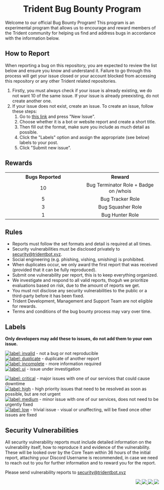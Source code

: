 <div align="center">
  <h1><strong>Trident Bug Bounty Program</strong></h1>
</div>

Welcome to our official Bug Bounty Program! This program is an experimental program that allows us to encourage and reward members of the Trident community for helping us find and address bugs in accordance with the information below.

<h2 align="left">How to Report</h2>

When reporting a bug on this repository, you are expected to review the list below and ensure you know and understand it. Failure to go through this process will get your issue closed or your account blocked from accessing this repository or any other Trident related repositories.

1. Firstly, you must always check if your issue is already existing, we do not want 10 of the same issue. If your issue is already preexisting, do not create another one.
2. If your issue does not exist, create an issue. To create an issue, follow these steps:
   1. Go to [this link](https://github.com/tridentbot/bugs/issues) and press "New Issue".
   2. Choose whether it is a bot or website report and create a short title.
   3. Then fill out the format, make sure you include as much detail as possible.
   4. Click the "Labels" option and assign the appropriate (see below) labels to your post.
   5. Click "Submit new issue".

<h2 align="left">Rewards</h2>

<table align="center" width="100%">
  <tr align="center">
    <th width="400px">Bugs Reported</th>
    <th width="400px">Reward</th>
  </tr>
  <tr align="center">
    <td>10</td>
    <td>Bug Terminator Role + Badge on /whois</td>
  </tr>
  <tr align="center">
    <td>5</td>
    <td>Bug Tracker Role</td>
  </tr>
  <tr align="center">
    <td>3</td>
    <td>Bug Squasher Role</td>
  </tr>
  <tr align="center">
    <td>1</td>
    <td>Bug Hunter Role</td>
  </tr>
</table>

<h2 align="left">Rules</h2>

- Reports must follow the set formats and detail is required at all times.
- Security vulnerabilities must be disclosed privately to [security@tridentbot.xyz](mailto:security@tridentbot.xyz).
- Social engineering (e.g. phishing, vishing, smishing) is prohibited.
- When duplicates occur, we only award the first report that was received (provided that it can be fully reproduced).
- Submit one vulnerability per report, this is to keep everything organized.
- We investigate and respond to all valid reports, thoguh we prioritize evaluations based on risk, due to the amount of reports we get.
- You must not disclose any security vulnerabilities to the public or a third-party before it has been fixed.
- Trident Development, Management and Support Team are not eligible for rewards. 
- Terms and conditions of the bug bounty process may vary over time.


<h2 align="left">Labels</h2>

**Only developers may add these to issues, __do not__ add them to your own issue.**

[![label: invalid][~invalid]](https://github.com/tridentdiscord/bugs/labels/Invalid) - not a bug or not reproducible<br/>
[![label: duplicate][~duplicate]](https://github.com/tridentdiscord/bugs/labels/Duplicate) - duplicate of another report<br/>
[![label: incomplete][~incomplete]](https://github.com/tridentdiscord/bugs/labels/Incomplete) - more information required<br/>
[![label: ui][~ui]](https://github.com/tridentdiscord/bugs/labels/Under%20Investigation) - issue under investigation

[![label: critical][~critical]](https://github.com/tridentdiscord/bugs/labels/Critical%20Priority) - major issues with one of our services that could cause downtime<br/>
[![label: high][~high]](https://github.com/tridentdiscord/bugs/labels/High%20Priority) - high priority issues that need to be resolved as soon as possible, but are not urgent<br/>
[![label: medium][~medium]](https://github.com/tridentdiscord/bugs/labels/Medium%20Priority) - minor issue with one of our services, does not need to be urgently fixed<br/>
[![label: low][~low]](https://github.com/tridentdiscord/bugs/labels/Low%20Priority) - trivial issue - visual or unaffecting, will be fixed once other issues are fixed<br/>

[~critical]: https://img.shields.io/badge/-Critial%20Priority-BB0818.svg
[~high]: https://img.shields.io/badge/-High%20Priority-5A2F17.svg
[~medium]: https://img.shields.io/badge/-Medium%20Priority-FBCA04.svg
[~low]: https://img.shields.io/badge/-Low%20Priority-FEF2C0.svg
[~ui]: https://img.shields.io/badge/-Under%20Investigation-BFD4F2.svg

[~duplicate]: https://img.shields.io/badge/-Duplicate-BFD4F2.svg
[~incomplete]: https://img.shields.io/badge/-Incomplete-000000.svg
[~invalid]: https://img.shields.io/badge/-Invalid-5C859D.svg

<h2 align="left">Security Vulnerabilities</h2>

All security vulnerability reports must include detailed information on the vulnerability itself, how to reproduce it and evidence of the vulnerability. These will be looked over by the Core Team within 36 hours of the initial report, attaching your Discord Username is recommended, in case we need to reach out to you for further information and to reward you for the report.

Please send vulnerability reports to [security@tridentbot.xyz](mailto:security@tridentbot.xyz)

<div align="right">
  <a href="https://top.gg/bot/1041159026324545566">
    <img src="https://top.gg/api/widget/servers/1041159026324545566.svg">
  </a>
  <a href="https://top.gg/bot/1041159026324545566">
    <img src="https://top.gg/api/widget/status/1041159026324545566.svg" />
  </a>
  <a href="https://top.gg/bot/1041159026324545566">
  <img src="https://top.gg/api/widget/owner/1041159026324545566.svg">
  </a>
  <a href="https://top.gg/bot/1041159026324545566">
    <img src="https://top.gg/api/widget/upvotes/1041159026324545566.svg">
  </a>
</div>
